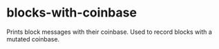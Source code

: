 # blocks-with-coinbase

Prints block messages with their coinbase.
Used to record blocks with a mutated coinbase.
